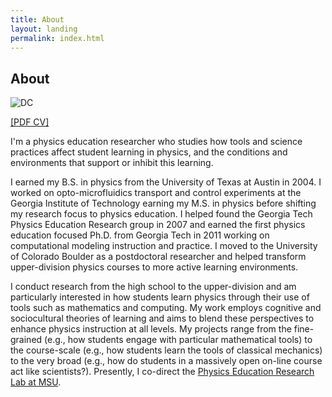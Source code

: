 ```yaml
---
title: About
layout: landing
permalink: index.html
---
```


## About

![DC](../img/dc.png)

[[PDF CV]](../docs/MDC_CV.pdf)

I'm a physics education researcher who studies how tools and science
practices affect student learning in physics, and the conditions and
environments that support or inhibit this learning.

I earned my B.S. in physics from the University of Texas at Austin in 2004. I worked on opto-microfluidics transport and control experiments
at the Georgia Institute of Technology earning my M.S. in physics before
shifting my research focus to physics education. I helped found the
Georgia Tech Physics Education Research group in 2007 and earned the
first physics education focused Ph.D. from Georgia Tech in 2011 working
on computational modeling instruction and practice. I moved to the
University of Colorado Boulder as a postdoctoral researcher and helped
transform upper-division physics courses to more active learning
environments.

I conduct research from the high school to the upper-division and am
particularly interested in how students learn physics through their use
of tools such as mathematics and computing. My work employs cognitive
and sociocultural theories of learning and aims to blend these
perspectives to enhance physics instruction at all levels. My projects
range from the fine-grained (e.g., how students engage with particular
mathematical tools) to the course-scale (e.g., how students learn the
tools of classical mechanics) to the very broad (e.g., how do students
in a massively open on-line course act like scientists?). Presently, I
co-direct the [Physics Education Research Lab at
MSU](http://perl.natsci.msu.edu).

